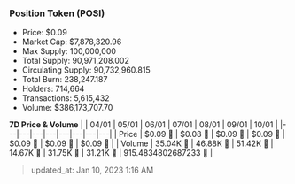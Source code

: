
  ### Position Token (POSI)
  - Price: $0.09
  - Market Cap: $7,878,320.96
  - Max Supply: 100,000,000
  - Total Supply: 90,971,208.002
  - Circulating Supply: 90,732,960.815
  - Total Burn: 238,247.187
  - Holders: 714,664
  - Transactions: 5,615,432
  - Volume: $386,173,707.70

  **7D Price & Volume**
  | | 04&#x2F;01 | 05&#x2F;01 | 06&#x2F;01 | 07&#x2F;01 | 08&#x2F;01 | 09&#x2F;01 | 10&#x2F;01 |
  |---|---|---|---|---|---|---|---|
  | Price | $0.09 🚀 | $0.08 🔻 | $0.09 🚀 | $0.09 🚀 | $0.09 🚀 | $0.09 🔻 | $0.09 🚀 |
  | Volume | 35.04K 🔻 | 46.88K 🚀 | 51.42K 🚀 | 14.67K 🔻 | 31.75K 🚀 | 31.21K 🔻 | 915.4834802687233 🔻 |

  > updated_at: Jan 10, 2023 1:16 AM
